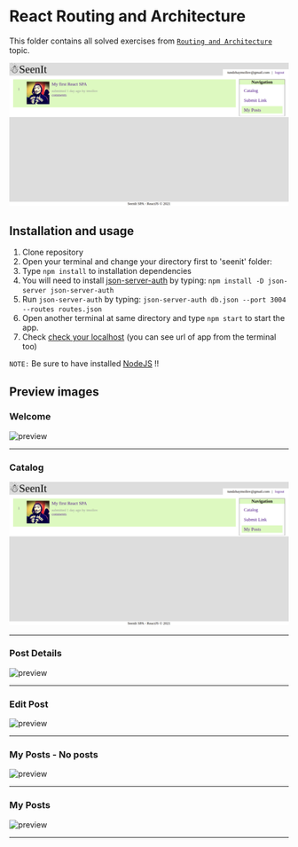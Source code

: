 # React Routing and Architecture

This folder contains all solved exercises from [``Routing and Architecture``](https://softuni.bg/trainings/2022/reactjs-fundamentals-june-2018/open#lesson-8905) topic.

![preview](https://raw.githubusercontent.com/tmollov/React-Exercises-Softuni/main/03_routing_and_architecture/_preview/catalog.png)

## Installation and usage

1. Clone repository
2. Open your terminal and change your directory first to 'seenit' folder:
3. Type ``npm install`` to installation dependencies
4. You will need to install [json-server-auth](https://www.npmjs.com/package/json-server-auth) by typing: ``npm install -D json-server json-server-auth``
5. Run ``json-server-auth`` by typing: ``json-server-auth db.json --port 3004 --routes routes.json``
6. Open another terminal at same directory and type ``npm start`` to start the app.
7. Check [check your localhost](http://localhost:3000/) (you can see url of app from the terminal too)

```NOTE:``` Be sure to have installed [NodeJS](https://nodejs.org/) !!

## Preview images

### Welcome

![preview](https://raw.githubusercontent.com/tmollov/React-Exercises-Softuni/main/03_routing_and_architecture/_preview/welcome.png)
___

### Catalog

![preview](https://raw.githubusercontent.com/tmollov/React-Exercises-Softuni/main/03_routing_and_architecture/_preview/catalog.png)
___

### Post Details

![preview](https://raw.githubusercontent.com/tmollov/React-Exercises-Softuni/main/03_routing_and_architecture/_preview/post_details.png)
___

### Edit Post

![preview](https://raw.githubusercontent.com/tmollov/React-Exercises-Softuni/main/03_routing_and_architecture/_preview/edit_post.png)
___

### My Posts - No posts

![preview](https://raw.githubusercontent.com/tmollov/React-Exercises-Softuni/main/03_routing_and_architecture/_preview/myposts_noposts.png)
___

### My Posts

![preview](https://raw.githubusercontent.com/tmollov/React-Exercises-Softuni/main/03_routing_and_architecture/_preview/myposts_post.png)
___
